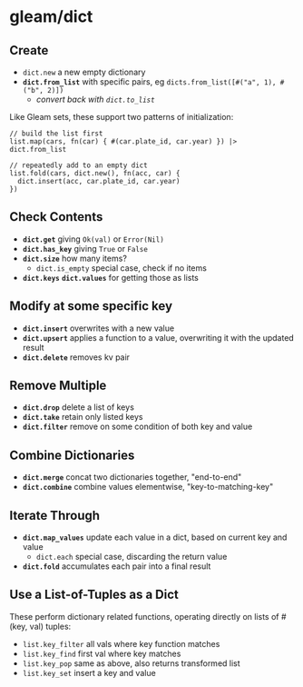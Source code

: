 # gleam/dict

## Create

- `dict.new` a new empty dictionary
- **`dict.from_list`** with specific pairs, eg `dicts.from_list([#("a", 1), #("b", 2)])`
  - *convert back with `dict.to_list`*

Like Gleam sets, these support two patterns of initialization:

```Gleam
// build the list first
list.map(cars, fn(car) { #(car.plate_id, car.year) }) |> dict.from_list

// repeatedly add to an empty dict
list.fold(cars, dict.new(), fn(acc, car) {
  dict.insert(acc, car.plate_id, car.year)
})
```

## Check Contents
- **`dict.get`** giving `Ok(val)` or `Error(Nil)`
- **`dict.has_key`** giving `True` or `False`
- **`dict.size`** how many items?
  - `dict.is_empty` special case, check if no items
- **`dict.keys`** **`dict.values`** for getting those as lists

## Modify at some specific key
- **`dict.insert`** overwrites with a new value
- **`dict.upsert`** applies a function to a value, overwriting it with the updated result
- **`dict.delete`** removes kv pair

## Remove Multiple
- **`dict.drop`** delete a list of keys
- **`dict.take`** retain only listed keys
- **`dict.filter`** remove on some condition of both key and value

## Combine Dictionaries
- **`dict.merge`** concat two dictionaries together, "end-to-end"
- **`dict.combine`** combine values elementwise, "key-to-matching-key"

## Iterate Through
- **`dict.map_values`** update each value in a dict, based on current key and value
  - `dict.each` special case, discarding the return value
- **`dict.fold`** accumulates each pair into a final result

## Use a List-of-Tuples as a Dict

These perform dictionary related functions, operating directly on lists of #(key, val) tuples:

- `list.key_filter` all vals where key function matches
- `list.key_find` first val where key matches
- `list.key_pop` same as above, also returns transformed list
- `list.key_set` insert a key and value
